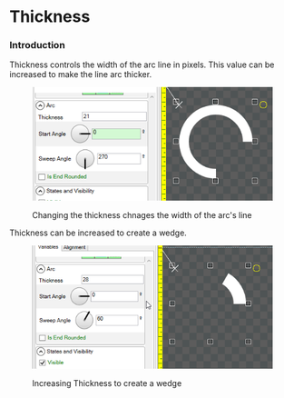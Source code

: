 # Thickness

### Introduction

Thickness controls the width of the arc line in pixels. This value can be increased to make the line arc thicker.

<figure><img src="../../../../.gitbook/assets/26_16 19 17.gif" alt=""><figcaption><p>Changing the thickness chnages the width of the arc's line</p></figcaption></figure>

Thickness can be increased to create a wedge.

<figure><img src="../../../../.gitbook/assets/26_16 21 12.gif" alt=""><figcaption><p>Increasing Thickness to create a wedge</p></figcaption></figure>

